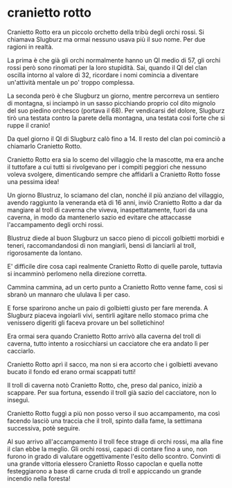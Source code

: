 # cranietto rotto

Cranietto Rotto era un piccolo orchetto della tribù degli orchi rossi. Si chiamava Slugburz ma ormai nessuno usava più il suo nome. Per due ragioni in realtà.

La prima è che già gli orchi normalmente hanno un QI medio di 57, gli orchi rossi però sono rinomati per la loro stupidità. Sai, quando il QI del clan oscilla intorno al valore di 32, ricordare i nomi comincia a diventare un'attività mentale un po' troppo complessa.

La seconda però è che Slugburz un giorno, mentre percorreva un sentiero di montagna, si inciampò in un sasso picchiando proprio col dito mignolo del suo piedino orchesco (portava il 68). Per vendicarsi del dolore, Slugburz tirò una testata contro la parete della montagna, una testata così forte che si ruppe il cranio!

Da quel giorno il QI di Slugburz calò fino a 14. Il resto del clan poi cominciò a chiamarlo Cranietto Rotto.

Cranietto Rotto era sia lo scemo del villaggio che la mascotte, ma era anche il tuttofare a cui tutti si rivolgevano per i compiti peggiori che nessuno voleva svolgere, dimenticando sempre che affidarli a Cranietto Rotto fosse una pessima idea!

Un giorno Blustruz, lo sciamano del clan, nonché il più anziano del villaggio, avendo raggiunto la veneranda età di 16 anni, inviò Cranietto Rotto a dar da mangiare al troll di caverna che viveva, inaspettatamente, fuori da una caverna, in modo da mantenerlo sazio ed evitare che attaccasse l'accampamento degli orchi rossi.

Blustruz diede al buon Slugburz un sacco pieno di piccoli golbietti morbidi e teneri, raccomandandosi di non mangiarli, bensì di lanciarli al troll, rigorosamente da lontano.

E' difficile dire cosa capì realmente Cranietto Rotto di quelle parole, tuttavia si incamminò perlomeno nella direzione corretta.

Cammina cammina, ad un certo punto a Cranietto Rotto venne fame, così si sbranò un mannaro che ululava lì per caso. 

E forse sparirono anche un paio di golbietti giusto per fare merenda. A Slugburz piaceva ingoiarli vivi, sentirli agitare nello stomaco prima che venissero digeriti gli faceva provare un bel solletichino!

Era ormai sera quando Cranietto Rotto arrivò alla caverna del troll di caverna, tutto intento a rosicchiarsi un cacciatore che era andato lì per cacciarlo.

Cranietto Rotto aprì il sacco, ma non si era accorto che i golbietti avevano bucato il fondo ed erano ormai scappati tutti!

Il troll di caverna notò Cranietto Rotto, che, preso dal panico, iniziò a scappare. Per sua fortuna, essendo il troll già sazio del cacciatore, non lo inseguì. 

Cranietto Rotto fuggì a più non posso verso il suo accampamento, ma così facendo lasciò una traccia che il troll, spinto dalla fame, la settimana successiva, potè seguire.

Al suo arrivo all'accampamento il troll fece strage di orchi rossi, ma alla fine il clan ebbe la meglio. Gli orchi rossi, capaci di contare fino a uno, non furono in grado di valutare oggettivamente l'esito dello scontro. Convinti di una grande vittoria elessero Cranietto Rosso capoclan e quella notte festeggiarono a base di carne cruda di troll e appiccando un grande incendio nella foresta!